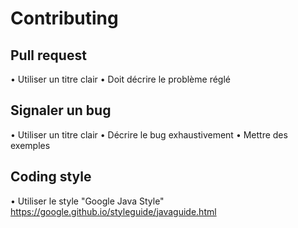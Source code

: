 # Contributing

## Pull request
• Utiliser un titre clair
• Doit décrire le problème réglé

## Signaler un bug
• Utiliser un titre clair
• Décrire le bug exhaustivement
• Mettre des exemples

## Coding style
• Utiliser le style "Google Java Style" https://google.github.io/styleguide/javaguide.html
